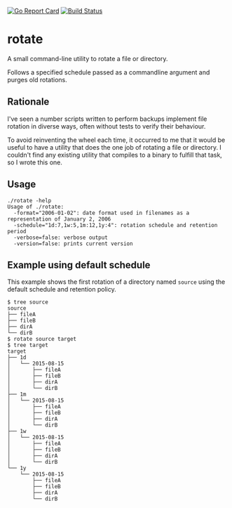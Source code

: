 [![Go Report Card](http://goreportcard.com/badge/mattbostock/rotate)](http://goreportcard.com/report/mattbostock/rotate)
[![Build Status](https://travis-ci.org/mattbostock/rotate.svg?branch=master)](https://travis-ci.org/mattbostock/rotate)

# rotate

A small command-line utility to rotate a file or directory.

Follows a specified schedule passed as a commandline argument and purges old rotations.

## Rationale

I've seen a number scripts written to perform backups implement file rotation
in diverse ways, often without tests to verify their behaviour.

To avoid reinventing the wheel each time, it occurred to me that it would be
useful to have a utility that does the one job of rotating a file or directory.
I couldn't find any existing utility that compiles to a binary to fulfill that
task, so I wrote this one.

## Usage

```
./rotate -help
Usage of ./rotate:
  -format="2006-01-02": date format used in filenames as a representation of January 2, 2006
  -schedule="1d:7,1w:5,1m:12,1y:4": rotation schedule and retention period
  -verbose=false: verbose output
  -version=false: prints current version
```

## Example using default schedule
This example shows the first rotation of a directory named `source` using the default schedule and retention policy.

```
$ tree source
source
├── fileA
├── fileB
├── dirA
└── dirB
$ rotate source target
$ tree target
target
├── 1d
│   └── 2015-08-15
│       ├── fileA
│       ├── fileB
│       ├── dirA
│       └── dirB
├── 1m
│   └── 2015-08-15
│       ├── fileA
│       ├── fileB
│       ├── dirA
│       └── dirB
├── 1w
│   └── 2015-08-15
│       ├── fileA
│       ├── fileB
│       ├── dirA
│       └── dirB
└── 1y
    └── 2015-08-15
        ├── fileA
        ├── fileB
        ├── dirA
        └── dirB
```
